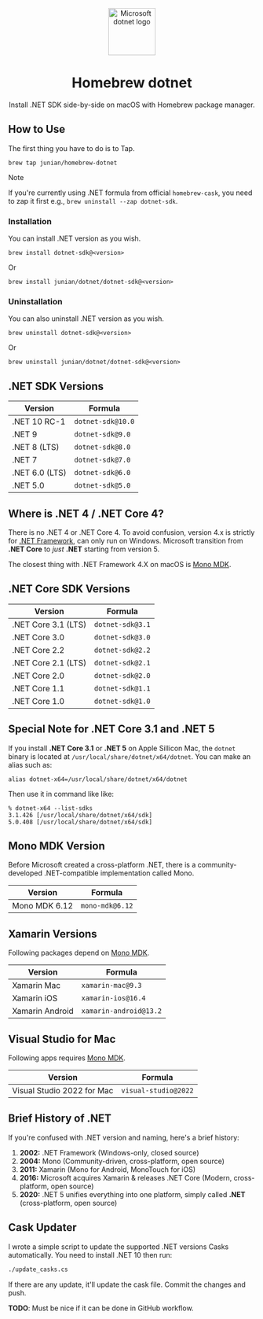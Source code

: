 <div align="center">

<img src="https://upload.wikimedia.org/wikipedia/commons/7/7d/Microsoft_.NET_logo.svg" width="96px" alt="Microsoft dotnet logo" />

# Homebrew dotnet

Install .NET SDK side-by-side on macOS with Homebrew package manager.

</div>

## How to Use

The first thing you have to do is to Tap.

```shell
brew tap junian/homebrew-dotnet
```

> [!NOTE]
> 
> If you're currently using .NET formula from official `homebrew-cask`, you need to zap it first e.g., `brew uninstall --zap dotnet-sdk`.

### Installation

You can install .NET version as you wish.

```shell
brew install dotnet-sdk@<version>
```

Or

```shell
brew install junian/dotnet/dotnet-sdk@<version>
```

### Uninstallation

You can also uninstall .NET version as you wish.

```shell
brew uninstall dotnet-sdk@<version>
```

Or

```shell
brew uninstall junian/dotnet/dotnet-sdk@<version>
```

## .NET SDK Versions

| Version | Formula |
|---------|---------|
| .NET 10 RC-1 | `dotnet-sdk@10.0` |
| .NET 9 | `dotnet-sdk@9.0` |
| .NET 8 (LTS) | `dotnet-sdk@8.0` |
| .NET 7 | `dotnet-sdk@7.0` |
| .NET 6.0 (LTS) | `dotnet-sdk@6.0` |
| .NET 5.0 | `dotnet-sdk@5.0` |

## Where is .NET 4 / .NET Core 4?

There is no .NET 4 or .NET Core 4. To avoid confusion, version 4.x is strictly for [.NET Framework](https://dotnet.microsoft.com/en-us/download/dotnet-framework), can only run on Windows.
Microsoft transition from **.NET Core** to _just_ **.NET** starting from version 5.

The closest thing with .NET Framework 4.X on macOS is [Mono MDK](#mono-mdk-version).

## .NET Core SDK Versions

| Version | Formula |
|---------|---------|
| .NET Core 3.1 (LTS) | `dotnet-sdk@3.1` |
| .NET Core 3.0 | `dotnet-sdk@3.0` |
| .NET Core 2.2 | `dotnet-sdk@2.2` |
| .NET Core 2.1 (LTS) | `dotnet-sdk@2.1` |
| .NET Core 2.0 | `dotnet-sdk@2.0` |
| .NET Core 1.1 | `dotnet-sdk@1.1` |
| .NET Core 1.0 | `dotnet-sdk@1.0` |

## Special Note for .NET Core 3.1 and .NET 5

If you install **.NET Core 3.1** or **.NET 5** on Apple Sillicon Mac, the `dotnet` binary is located at `/usr/local/share/dotnet/x64/dotnet`.
You can make an alias such as:

```shell
alias dotnet-x64=/usr/local/share/dotnet/x64/dotnet
```

Then use it in command like like:

```console
% dotnet-x64 --list-sdks
3.1.426 [/usr/local/share/dotnet/x64/sdk]
5.0.408 [/usr/local/share/dotnet/x64/sdk]
```

## Mono MDK Version

Before Microsoft created a cross-platform .NET, there is a community-developed .NET-compatible implementation called Mono.

| Version | Formula |
|---------|---------|
| Mono MDK 6.12 | `mono-mdk@6.12` |

## Xamarin Versions

Following packages depend on [Mono MDK](#mono-mdk-version).

| Version | Formula |
|---------|---------|
| Xamarin Mac | `xamarin-mac@9.3` |
| Xamarin iOS | `xamarin-ios@16.4` |
| Xamarin Android | `xamarin-android@13.2` |

## Visual Studio for Mac

Following apps requires [Mono MDK](#mono-mdk-version).

| Version | Formula |
|---------|---------|
| Visual Studio 2022 for Mac | `visual-studio@2022` |

## Brief History of .NET

If you're confused with .NET version and naming, here's a brief history:

1.  **2002:** .NET Framework (Windows-only, closed source)
2.  **2004:** Mono (Community-driven, cross-platform, open source)
3.  **2011:** Xamarin (Mono for Android, MonoTouch for iOS)
4.  **2016:** Microsoft acquires Xamarin & releases .NET Core (Modern, cross-platform, open source)
5.  **2020:** .NET 5 unifies everything into one platform, simply called **.NET** (cross-platform, open source)

## Cask Updater

I wrote a simple script to update the supported .NET versions Casks automatically.
You need to install .NET 10 then run:

```bash
./update_casks.cs
```

If there are any update, it'll update the cask file.
Commit the changes and push.

**TODO**: Must be nice if it can be done in GitHub workflow.

